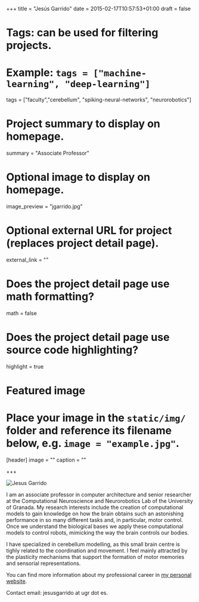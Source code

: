 +++
title = "Jesús Garrido"
date = 2015-02-17T10:57:53+01:00
draft = false

# Tags: can be used for filtering projects.
# Example: `tags = ["machine-learning", "deep-learning"]`
tags = ["faculty","cerebellum", "spiking-neural-networks", "neurorobotics"]

# Project summary to display on homepage.
summary = "Associate Professor"

# Optional image to display on homepage.
image_preview = "jgarrido.jpg"

# Optional external URL for project (replaces project detail page).
external_link = ""

# Does the project detail page use math formatting?
math = false

# Does the project detail page use source code highlighting?
highlight = true

# Featured image
# Place your image in the `static/img/` folder and reference its filename below, e.g. `image = "example.jpg"`.
[header]
image = ""
caption = ""

+++

![Jesus Garrido](/img/jgarrido.jpg)

I am an associate professor in computer architecture and senior researcher at the Computational Neuroscience and Neurorobotics Lab of the University of Granada. My research interests include the creation of computational models to gain knowledge on how the brain obtains such an astonishing performance in so many different tasks and, in particular, motor control. Once we understand the biological bases we apply these computational models to control robots, mimicking the way the brain controls our bodies.

I have specialized in cerebellum modelling, as this small brain centre is tighly related to the coordination and movement. I feel mainly attracted by the plasticity mechanisms that support the formation of motor memories and sensorial representations.

You can find more information about my professional career in [my personal website](http://www.ugr.es/~jesusgarrido/).

Contact email: jesusgarrido at ugr dot es.
